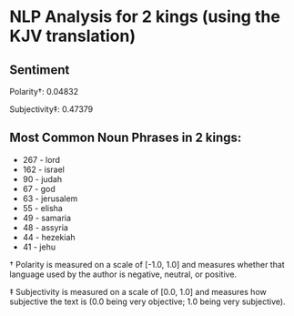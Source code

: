 # NLP Analysis for 2 kings (using the KJV translation)

## Sentiment

Polarity†: 0.04832

Subjectivity‡: 0.47379

## Most Common Noun Phrases in 2 kings:

 * 267	-  lord
 * 162	-  israel
 * 90	-  judah
 * 67	-  god
 * 63	-  jerusalem
 * 55	-  elisha
 * 49	-  samaria
 * 48	-  assyria
 * 44	-  hezekiah
 * 41	-  jehu


† Polarity is measured on a scale of [-1.0, 1.0] and measures whether that language used by the author is negative, neutral, or positive.

‡ Subjectivity is measured on a scale of [0.0, 1.0] and measures how subjective the text is (0.0 being very objective; 1.0 being very subjective).